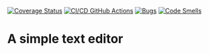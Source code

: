 [![Coverage Status](https://coveralls.io/repos/github/Cleverking2003/test2/badge.png?branch=master)](https://coveralls.io/github/Cleverking2003/test2?branch=master)
[![CI/CD GitHub Actions](https://github.com/Cleverking2003/test2/actions/workflows/test-action.yml/badge.svg)](https://github.com/Cleverking2003/test2/actions/workflows/test-action.yml)
[![Bugs](https://sonarcloud.io/api/project_badges/measure?project=Cleverking2003_test2&metric=bugs)](https://sonarcloud.io/summary/new_code?id=Cleverking2003_test2)
[![Code Smells](https://sonarcloud.io/api/project_badges/measure?project=Cleverking2003_test2&metric=code_smells)](https://sonarcloud.io/summary/new_code?id=Cleverking2003_test2)

# A simple text editor
